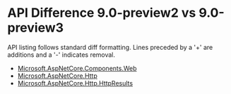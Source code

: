 # API Difference 9.0-preview2 vs 9.0-preview3

API listing follows standard diff formatting.
Lines preceded by a '+' are additions and a '-' indicates removal.

* [Microsoft.AspNetCore.Components.Web](9.0-preview3_Microsoft.AspNetCore.Components.Web.md)
* [Microsoft.AspNetCore.Http](9.0-preview3_Microsoft.AspNetCore.Http.md)
* [Microsoft.AspNetCore.Http.HttpResults](9.0-preview3_Microsoft.AspNetCore.Http.HttpResults.md)

